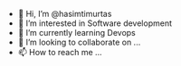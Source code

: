 - 👋 Hi, I’m @hasimtimurtas
- 👀 I’m interested in  Software development
- 🌱 I’m currently learning  Devops
- 💞️ I’m looking to collaborate on ...
- 📫 How to reach me ...

<!---
hasimtimurtas/hasimtimurtas is a ✨ special ✨ repository because its `README.md` (this file) appears on your GitHub profile.
You can click the Preview link to take a look at your changes.
--->
